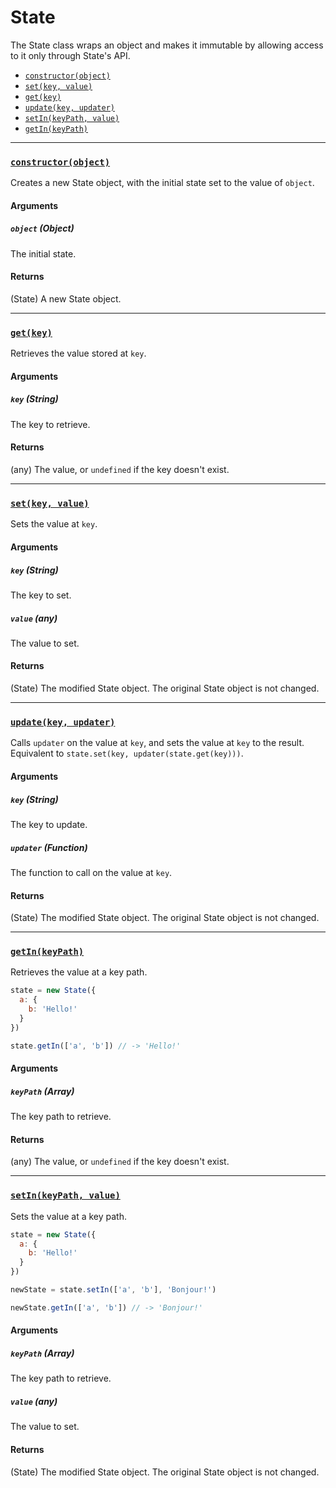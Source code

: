# State

The State class wraps an object and makes it immutable by allowing access to it only through State's API.

* [`constructor(object)`](#constructor)
* [`set(key, value)`](#set)
* [`get(key)`](#get)
* [`update(key, updater)`](#update)
* [`setIn(keyPath, value)`](#setIn)
* [`getIn(keyPath)`](#getIn)


<hr>

### <a id="constructor"></a> [`constructor(object)`](#constructor)

Creates a new State object, with the initial state set to the value of `object`.

#### Arguments

##### `object` (Object)

The initial state.

#### Returns

(State) A new State object.


<hr>

### <a id="get"></a> [`get(key)`](#get)

Retrieves the value stored at `key`.

#### Arguments

##### `key` (String)

The key to retrieve.

#### Returns

(any) The value, or `undefined` if the key doesn't exist.


<hr>

### <a id="set"></a> [`set(key, value)`](#set)

Sets the value at `key`.

#### Arguments

##### `key` (String)

The key to set.

##### `value` (any)

The value to set.

#### Returns

(State) The modified State object. The original State object is not changed.


<hr>

### <a id="update"></a> [`update(key, updater)`](#update)

Calls `updater` on the value at `key`, and sets the value at `key` to the result. Equivalent to `state.set(key, updater(state.get(key)))`.

#### Arguments

##### `key` (String)

The key to update.

##### `updater` (Function)

The function to call on the value at `key`.

#### Returns

(State) The modified State object. The original State object is not changed.


<hr>

### <a id="getIn"></a> [`getIn(keyPath)`](#getIn)

Retrieves the value at a key path.

```js
state = new State({
  a: {
    b: 'Hello!'
  }
})

state.getIn(['a', 'b']) // -> 'Hello!'
```

#### Arguments

##### `keyPath` (Array)

The key path to retrieve.

#### Returns

(any) The value, or `undefined` if the key doesn't exist.


<hr>

### <a id="setIn"></a> [`setIn(keyPath, value)`](#setIn)

Sets the value at a key path.

```js
state = new State({
  a: {
    b: 'Hello!'
  }
})

newState = state.setIn(['a', 'b'], 'Bonjour!')

newState.getIn(['a', 'b']) // -> 'Bonjour!'
```

#### Arguments

##### `keyPath` (Array)

The key path to retrieve.

##### `value` (any)

The value to set.

#### Returns

(State) The modified State object. The original State object is not changed.

